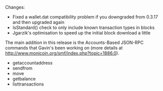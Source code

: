 Changes:
* Fixed a wallet.dat compatibility problem if you downgraded from 0.3.17 and then upgraded again
* IsStandard() check to only include known transaction types in blocks
* Jgarzik's optimisation to speed up the initial block download a little

The main addition in this release is the Accounts-Based JSON-RPC commands that Gavin's been working on (more details at http://www.monicoin.org/smf/index.php?topic=1886.0).  
* getaccountaddress
* sendfrom
* move
* getbalance
* listtransactions
